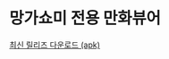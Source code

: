 # 망가쇼미 전용 만화뷰어 # 

[최신 릴리즈 다운로드 (apk)](https://github.com/junheah/MangaViewAndroid/releases/download/3/mangaViewer_release_003.apk)
